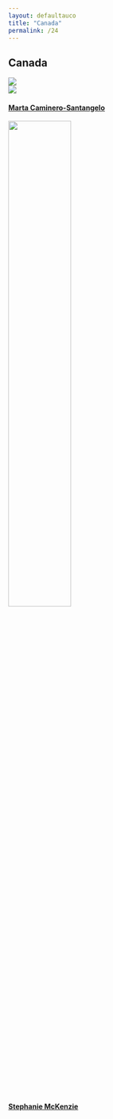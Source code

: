 ```yaml
---
layout: defaultauco
title: "Canada"
permalink: /24
---
```

<div class="container-0">
    <div class="container-title">
        <span class="country"><h2>Canada</h2></span>
        <div class="photo-co">
          <img src="https://www.worldatlas.com/r/w960-q80/upload/e9/d9/73/ca-01.jpg" >
    </div>
</div>
<!-- partial:index.partial.html -->
<div class="container">
  <div class="timeline clearfix">
  <div class="vertical-line">
 <div id="post-1" class="vesti-col timeline-post">
      <div class="vesti-content-wrapper">
        <div class="photo">
          <img src="https://m.media-amazon.com/images/I/A12ttRllYPL._SX450_.jpg">
          <div class="vesti-date-wrapper">
            <div class="vesti-date">
            </div>
          </div>
        </div>
        <div class="vesti-desc">
          <a class="desc-a" href="#">
            <h4><a href="/mcaminerosantangelo">Marta Caminero-Santangelo</a></h4>
          </a>
        </div>
      </div>
    </div>
 <div id="post-2" class="vesti-col timeline-post">
      <div class="vesti-content-wrapper">
        <div class="photo">
          <img src="https://stephaniemaymckenzie.com/wp-content/uploads/2018/09/photoforwebsite_stephanie.jpg" width="50%" height="50%">
          <div class="vesti-date-wrapper">
            <div class="vesti-date">
            </div>
          </div>
        </div>
        <div class="vesti-desc">
          <a class="desc-a" href="#">
            <h4><a href="/smckenzie">Stephanie McKenzie</a></h4>
          </a>
        </div>
      </div>
    </div>
    
<!-- partial -->
